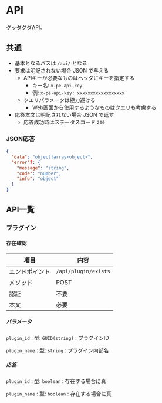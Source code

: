 # API

グッダグダAPI。

## 共通

* 基本となるパスは `/api/` となる
* 要求は明記されない場合 JSON で与える
  * APIキーが必要なものはヘッダにキーを指定する
    * キー名: `x-pe-api-key`
    * 例: `x-pe-api-key: xxxxxxxxxxxxxxxxxx`
  * クエリパラメータは極力避ける
    * Web画面から使用するようなものはクエリも考慮する
* 応答本文は明記されない場合 JSON で返す
  * 応答成功時はステータスコード `200`

### JSON応答

```json
{
  "data": "object|array<object>",
  "error"?: {
    "message": "string",
    "code": "number",
    "info": "object"
  }
}
```

## API一覧

### プラグイン

#### 存在確認

| 項目 | 内容 |
|---|---|
| エンドポイント | `/api/plugin/exists` |
| メソッド | POST |
| 認証 | 不要 |
| 本文 | 必要 |

##### パラメータ

`plugin_id`
:   型: `GUID(string)`
:   プラグインID

`plugin_name`
:   型: `string`
:   プラグイン内部名

##### 応答

`plugin_id`
:   型: `boolean`
:   存在する場合に真

`plugin_name`
:   型: `boolean`
:   存在する場合に真
